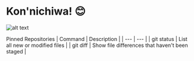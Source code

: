 # Kon'nichiwa! 😊

![alt text](https://www.themasterpicks.com/wp-content/uploads/2020/04/22b22287602523.5dbd29081561d.gif)

Pinned Repositories
| Command | Description |
| --- | --- |
| git status | List all new or modified files |
| git diff | Show file differences that haven't been staged |
